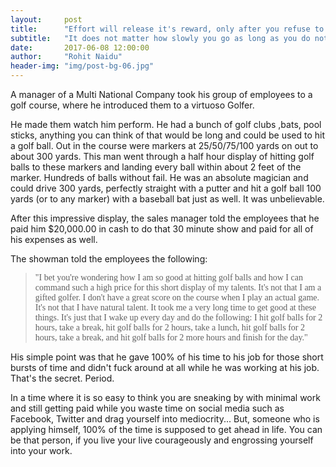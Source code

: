 ```yaml
---
layout:     post
title:      "Effort will release it's reward, only after you refuse to quit"
subtitle:   "It does not matter how slowly you go as long as you do not stop"
date:       2017-06-08 12:00:00
author:     "Rohit Naidu"
header-img: "img/post-bg-06.jpg"
---
```

A manager of a Multi National Company took his group of employees to a golf course, where he introduced them to a virtuoso Golfer.

He made them watch him perform. He had a bunch of golf clubs ,bats, pool sticks, anything you can think of that would be long and could be used to hit a golf ball. Out in the course were markers at 25/50/75/100 yards on out to about 300 yards. This man went through a half hour display of hitting golf balls to these markers and landing every ball within about 2 feet of the marker. Hundreds of balls without fail. He was an absolute magician and could drive 300 yards, perfectly straight with a putter and hit a golf ball 100 yards (or to any marker) with a baseball bat just as well. It was unbelievable.

After this impressive display, the sales manager told the employees that he paid him $20,000.00 in cash to do that 30 minute show and paid for all of his expenses as well. 

The showman told the employees the following:
<font face="verdana">
>"I bet you're wondering how I am so good at hitting golf balls and how I can command such a high price for this short display of my talents.
>It's not that I am a gifted golfer. I don't have a great score on the course when I play an actual game. 
>It's not that I have natural talent. It took me a very long time to get good at these things. 
>It's just that I wake up every day and do the following:
>I hit golf balls for 2 hours, take a break, hit golf balls for 2 hours, take a lunch, hit golf balls for 2 hours, take a break, and hit golf balls for 2 more hours and finish for the day."
</font>
His simple point was that he gave 100% of his time to his job for those short bursts of time and didn't fuck around at all while he was working at his job. That's the secret. Period.

In a time where it is so easy to think you are sneaking by with minimal work and still getting paid while you waste time on social media such as Facebook, Twitter and drag yourself into mediocrity... 
But, someone who is applying himself, 100% of the time is supposed to get ahead in life. You can be that person, if you live your live courageously and engrossing yourself into your work. 
